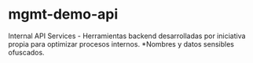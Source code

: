 # mgmt-demo-api
Internal API Services - Herramientas backend desarrolladas por iniciativa propia para optimizar procesos internos. *Nombres y datos sensibles ofuscados.
